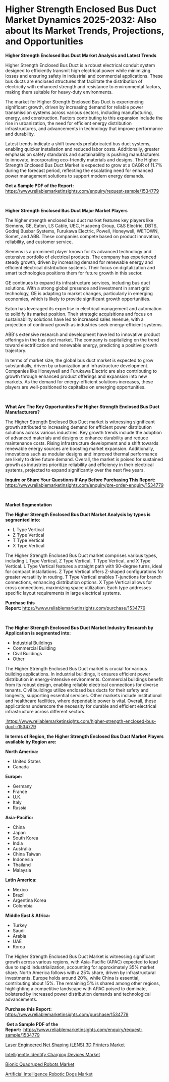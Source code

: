 <p><h1>Higher Strength Enclosed Bus Duct Market Dynamics 2025-2032: Also about Its Market Trends, Projections, and Opportunities</h1></p><p><strong>Higher Strength Enclosed Bus Duct Market Analysis and Latest Trends</strong></p>
<p><p>Higher Strength Enclosed Bus Duct is a robust electrical conduit system designed to efficiently transmit high electrical power while minimizing losses and ensuring safety in industrial and commercial applications. These bus ducts are enclosed structures that facilitate the distribution of electricity with enhanced strength and resistance to environmental factors, making them suitable for heavy-duty environments.</p><p>The market for Higher Strength Enclosed Bus Duct is experiencing significant growth, driven by increasing demand for reliable power transmission systems across various sectors, including manufacturing, energy, and construction. Factors contributing to this expansion include the rise in urbanization, the need for efficient energy distribution infrastructures, and advancements in technology that improve performance and durability.</p><p>Latest trends indicate a shift towards prefabricated bus duct systems, enabling quicker installation and reduced labor costs. Additionally, greater emphasis on safety standards and sustainability is pushing manufacturers to innovate, incorporating eco-friendly materials and designs. The Higher Strength Enclosed Bus Duct Market is expected to grow at a CAGR of 11.7% during the forecast period, reflecting the escalating need for enhanced power management solutions to support modern energy demands.</p></p>
<p><strong>Get a Sample PDF of the Report:&nbsp;</strong> <a href="https://www.reliablemarketinsights.com/enquiry/request-sample/1534779?utm_campaign=2133&utm_medium=2&utm_source=Github&utm_content=ia&utm_term=11042025&utm_id=higher-strength-enclosed-bus-duct">https://www.reliablemarketinsights.com/enquiry/request-sample/1534779</a></p>
<p>&nbsp;</p>
<p><strong>Higher Strength Enclosed Bus Duct Major Market Players</strong></p>
<p><p>The higher strength enclosed bus duct market features key players like Siemens, GE, Eaton, LS Cable, UEC, Huapeng Group, C&S Electric, DBTS, Godrej Busbar Systems, Furukawa Electric, Powell, Honeywell, WETOWN, Somet, and ABB. These companies compete based on product innovation, reliability, and customer service.</p><p>Siemens is a prominent player known for its advanced technology and extensive portfolio of electrical products. The company has experienced steady growth, driven by increasing demand for renewable energy and efficient electrical distribution systems. Their focus on digitalization and smart technologies positions them for future growth in this sector.</p><p>GE continues to expand its infrastructure services, including bus duct solutions. With a strong global presence and investment in smart grid technology, GE is adapting to market changes, particularly in emerging economies, which is likely to provide significant growth opportunities.</p><p>Eaton has leveraged its expertise in electrical management and automation to solidify its market position. Their strategic acquisitions and focus on sustainability solutions have led to increased sales revenue, with a projection of continued growth as industries seek energy-efficient systems.</p><p>ABB's extensive research and development have led to innovative product offerings in the bus duct market. The company is capitalizing on the trend toward electrification and renewable energy, predicting a positive growth trajectory.</p><p>In terms of market size, the global bus duct market is expected to grow substantially, driven by urbanization and infrastructure development. Companies like Honeywell and Furukawa Electric are also contributing to growth through enhanced product offerings and expansion into new markets. As the demand for energy-efficient solutions increases, these players are well-positioned to capitalize on emerging opportunities.</p></p>
<p>&nbsp;</p>
<p><strong>What Are The Key Opportunities For Higher Strength Enclosed Bus Duct Manufacturers?</strong></p>
<p><p>The Higher Strength Enclosed Bus Duct market is witnessing significant growth attributed to increasing demand for efficient power distribution solutions across various industries. Key growth trends include the adoption of advanced materials and designs to enhance durability and reduce maintenance costs. Rising infrastructure development and a shift towards renewable energy sources are boosting market expansion. Additionally, innovations such as modular designs and improved thermal performance are likely to drive future demand. Overall, the market is poised for sustained growth as industries prioritize reliability and efficiency in their electrical systems, projected to expand significantly over the next five years.</p></p>
<p><strong>Inquire or Share Your Questions If Any Before Purchasing This Report:</strong> <a href="https://www.reliablemarketinsights.com/enquiry/pre-order-enquiry/1534779?utm_campaign=2133&utm_medium=2&utm_source=Github&utm_content=ia&utm_term=11042025&utm_id=higher-strength-enclosed-bus-duct">https://www.reliablemarketinsights.com/enquiry/pre-order-enquiry/1534779</a></p>
<p>&nbsp;</p>
<p><strong>Market Segmentation</strong></p>
<p><strong>The Higher Strength Enclosed Bus Duct Market Analysis by types is segmented into:</strong></p>
<p><ul><li>L Type Vertical</li><li>Z Type Vertical</li><li>T Type Vertical</li><li>X Type Vertical</li></ul></p>
<p><p>The Higher Strength Enclosed Bus Duct market comprises various types, including L Type Vertical, Z Type Vertical, T Type Vertical, and X Type Vertical. L Type Vertical features a straight path with 90-degree turns, ideal for compact installations. Z Type Vertical offers Z-shaped configurations for greater versatility in routing. T Type Vertical enables T-junctions for branch connections, enhancing distribution options. X Type Vertical allows for cross connections, maximizing space utilization. Each type addresses specific layout requirements in large electrical systems.</p></p>
<p><strong>Purchase this Report:&nbsp;</strong><a href="https://www.reliablemarketinsights.com/purchase/1534779?utm_campaign=2133&utm_medium=2&utm_source=Github&utm_content=ia&utm_term=11042025&utm_id=higher-strength-enclosed-bus-duct">https://www.reliablemarketinsights.com/purchase/1534779</a></p>
<p>&nbsp;</p>
<p><strong>The Higher Strength Enclosed Bus Duct Market Industry Research by Application is segmented into:</strong></p>
<p><ul><li>Industrial Buildings</li><li>Commercial Building</li><li>Civil Buildings</li><li>Other</li></ul></p>
<p><p>The Higher Strength Enclosed Bus Duct market is crucial for various building applications. In industrial buildings, it ensures efficient power distribution in energy-intensive environments. Commercial buildings benefit from its robust design, enabling reliable electrical connections for diverse tenants. Civil buildings utilize enclosed bus ducts for their safety and longevity, supporting essential services. Other markets include institutional and healthcare facilities, where dependable power is vital. Overall, these applications underscore the necessity for durable and efficient electrical infrastructure across different sectors.</p></p>
<p><a href="https://www.reliablemarketinsights.com/higher-strength-enclosed-bus-duct-r1534779?utm_campaign=2133&utm_medium=2&utm_source=Github&utm_content=ia&utm_term=11042025&utm_id=higher-strength-enclosed-bus-duct">&nbsp;https://www.reliablemarketinsights.com/higher-strength-enclosed-bus-duct-r1534779</a></p>
<p><strong>In terms of Region, the Higher Strength Enclosed Bus Duct Market Players available by Region are:</strong></p>
<p>
    <p> <strong> North America: </strong>
        <ul>
            <li>United States</li>
            <li>Canada</li>
        </ul>
        </p> 
    <p> <strong> Europe: </strong>
        <ul>
            <li>Germany</li>
            <li>France</li>
            <li>U.K.</li>
            <li>Italy</li>
            <li>Russia</li>
        </ul>
        </p> 
    <p> <strong> Asia-Pacific: </strong>
        <ul>
            <li>China</li>
            <li>Japan</li>
            <li>South Korea</li>
            <li>India</li>
            <li>Australia</li>
            <li>China Taiwan</li>
            <li>Indonesia</li>
            <li>Thailand</li>
            <li>Malaysia</li>
        </ul>
        </p> 
    <p> <strong> Latin America: </strong>
        <ul>
            <li>Mexico</li>
            <li>Brazil</li>
            <li>Argentina Korea</li>
            <li>Colombia</li>
        </ul>
        </p> 
    <p> <strong> Middle East & Africa: </strong>
        <ul>
            <li>Turkey</li>
            <li>Saudi</li>
            <li>Arabia</li>
            <li>UAE</li>
            <li>Korea</li>
        </ul>
    </p>
    </p>
<p><p>The Higher Strength Enclosed Bus Duct Market is witnessing significant growth across various regions, with Asia-Pacific (APAC) expected to lead due to rapid industrialization, accounting for approximately 35% market share. North America follows with a 25% share, driven by infrastructural investments. Europe holds around 20%, while China is essential, contributing about 15%. The remaining 5% is shared among other regions, highlighting a competitive landscape with APAC poised to dominate, bolstered by increased power distribution demands and technological advancements.</p></p>
<p><strong>Purchase this Report: </strong><a href="https://www.reliablemarketinsights.com/purchase/1534779?utm_campaign=2133&utm_medium=2&utm_source=Github&utm_content=ia&utm_term=11042025&utm_id=higher-strength-enclosed-bus-duct">https://www.reliablemarketinsights.com/purchase/1534779</a></p>
<p>&nbsp;<strong>Get a Sample PDF of the Report:&nbsp;&nbsp;</strong><a href="https://www.reliablemarketinsights.com/enquiry/request-sample/1534779?utm_campaign=2133&utm_medium=2&utm_source=Github&utm_content=ia&utm_term=11042025&utm_id=higher-strength-enclosed-bus-duct">https://www.reliablemarketinsights.com/enquiry/request-sample/1534779</a></p>
<p><strong></strong></p>
<p><p><a href="https://github.com/ximensbisade/Market-Research-Report-List-1/blob/main/laser-engineered-net-shaping-lens-3d-printers-market.md?utm_campaign=2133&utm_medium=2&utm_source=Github&utm_content=ia&utm_term=11042025&utm_id=higher-strength-enclosed-bus-duct">Laser Engineered Net Shaping (LENS) 3D Printers Market</a></p><p><a href="https://github.com/blauetrelawz/Market-Research-Report-List-1/blob/main/intelligently-identify-charging-devices-market.md?utm_campaign=2133&utm_medium=2&utm_source=Github&utm_content=ia&utm_term=11042025&utm_id=higher-strength-enclosed-bus-duct">Intelligently Identify Charging Devices Market</a></p><p><a href="https://github.com/porstgowinjq/Market-Research-Report-List-1/blob/main/bionic-quadruped-robots-market.md?utm_campaign=2133&utm_medium=2&utm_source=Github&utm_content=ia&utm_term=11042025&utm_id=higher-strength-enclosed-bus-duct">Bionic Quadruped Robots Market</a></p><p><a href="https://github.com/amagloeaad54/Market-Research-Report-List-1/blob/main/artificial-intelligence-robotic-dogs-market.md?utm_campaign=2133&utm_medium=2&utm_source=Github&utm_content=ia&utm_term=11042025&utm_id=higher-strength-enclosed-bus-duct">Artificial Intelligence Robotic Dogs Market</a></p></p>